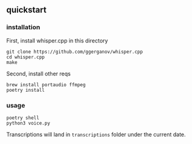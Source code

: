 ## quickstart

### installation
First, install whisper.cpp in this directory
```
git clone https://github.com/ggerganov/whisper.cpp
cd whisper.cpp
make
```

Second, install other reqs
```
brew install portaudio ffmpeg
poetry install
```

### usage
```
poetry shell
python3 voice.py
```
Transcriptions will land in `transcriptions` folder under the current date.
